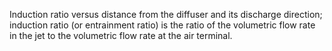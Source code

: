 ﻿Induction ratio versus distance from the diffuser and its discharge direction; induction ratio (or entrainment ratio) is the ratio of the volumetric flow rate in the jet to the volumetric flow rate at the air terminal.